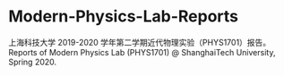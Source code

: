 # Modern-Physics-Lab-Reports
上海科技大学 2019-2020 学年第二学期近代物理实验（PHYS1701）报告。Reports of Modern Physics Lab (PHYS1701) @ ShanghaiTech University, Spring 2020.
